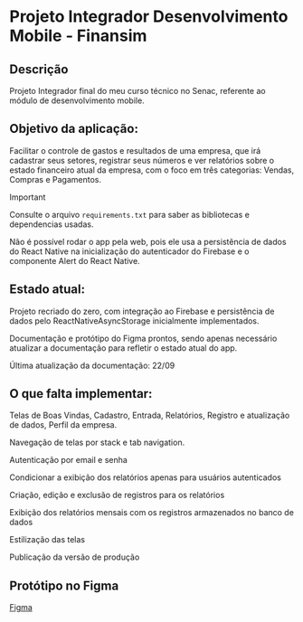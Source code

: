 # Projeto Integrador Desenvolvimento Mobile - Finansim

## Descrição
Projeto Integrador final do meu curso técnico no Senac, referente ao módulo de desenvolvimento mobile.

## Objetivo da aplicação:

Facilitar o controle de gastos e resultados de uma empresa, que irá cadastrar seus setores, registrar seus números e ver relatórios sobre o estado financeiro atual da empresa, com o foco em três categorias: Vendas, Compras e Pagamentos.

>[!IMPORTANT]
> Consulte o arquivo ```requirements.txt``` para saber as bibliotecas e dependencias usadas.
>
> Não é possível rodar o app pela web, pois ele usa a persistência de dados do React Native na inicialização do autenticador do Firebase e o componente Alert do React Native.

## Estado atual:

Projeto recriado do zero, com integração ao Firebase e persistência de dados pelo ReactNativeAsyncStorage inicialmente implementados.

Documentação e protótipo do Figma prontos, sendo apenas necessário atualizar a documentação para refletir o estado atual do app.

Última atualização da documentação: 22/09

## O que falta implementar:

Telas de Boas Vindas, Cadastro, Entrada, Relatórios, Registro e atualização de dados, Perfil da empresa.

Navegação de telas por stack e tab navigation.

Autenticação por email e senha

Condicionar a exibição dos relatórios apenas para usuários autenticados

Criação, edição e exclusão de registros para os relatórios

Exibição dos relatórios mensais com os registros armazenados no banco de dados

Estilização das telas

Publicação da versão de produção

## Protótipo no Figma
[Figma](https://www.figma.com/design/s2pnA0seBIVWfZWlOaJChV/App-de-Finan%C3%A7as?node-id=0-1&t=19tIYorPdagTO9BV-1)
